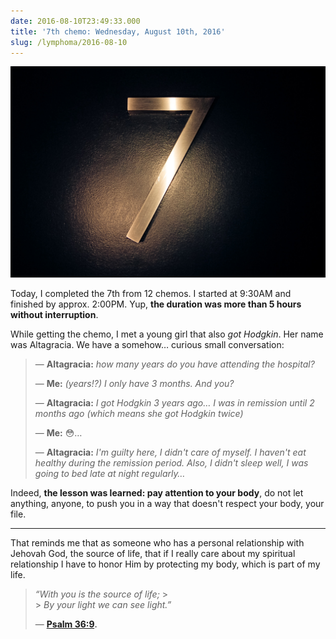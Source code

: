 ```yaml
---
date: 2016-08-10T23:49:33.000
title: '7th chemo: Wednesday, August 10th, 2016'
slug: /lymphoma/2016-08-10
---
```


![](/images/lymphoma/obpwulzCZo1vsn3evo1.jpg)

Today, I completed the 7th from 12 chemos. I started at 9:30AM and finished by approx. 2:00PM. Yup, **the duration was more than 5 hours without interruption**.

While getting the chemo, I met a young girl that also _got Hodgkin_. Her name was Altagracia. We have a somehow… curious small conversation:

> — **Altagracia:** _how many years do you have attending the hospital?_
>
> — **Me:** _(years!?) I only have 3 months. And you?_
>
> — **Altagracia:** _I got Hodgkin 3 years ago… I was in remission until 2 months ago (which means she got Hodgkin twice)_
>
> — **Me:** 😳…
>
> — **Altagracia:** _I'm guilty here, I didn't care of myself. I haven't eat healthy during the remission period. Also, I didn't sleep well, I was going to bed late at night regularly…_

Indeed, **the lesson was learned: pay attention to your body**, do not let anything, anyone, to push you in a way that doesn't respect your body, your file.

---

That reminds me that as someone who has a personal relationship with Jehovah God, the source of life, that if I really care about my spiritual relationship I have to honor Him by protecting my body, which is part of my life.

> _“With you is the source of life;_ > <br> > _By your light we can see light.”_
>
> — **[Psalm 36:9](https://www.jw.org/finder?wtlocale=E&pub=nwt&srctype=wol&bible=19036009&srcid=share).**
